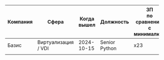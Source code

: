 | Компания | Сфера               | Когда вышел | Должность     | ЗП <br/>по сравнению с минималкой |
|----------|---------------------|-------------|---------------|-----------------------------------|
| Базис    | Виртуализация / VDI | 2024-10-15  | Senior Python | x23                               |
|          |                     |             |               |                                   |
